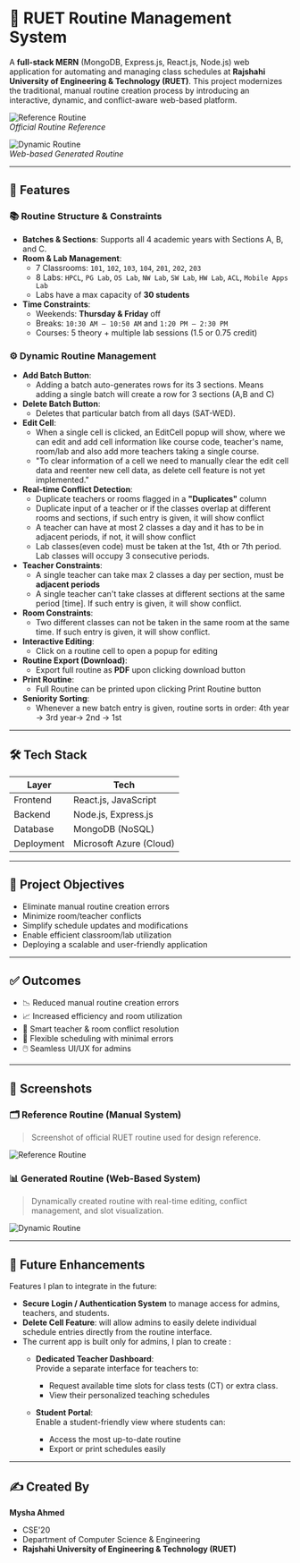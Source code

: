 # 📅 RUET Routine Management System

A **full-stack MERN** (MongoDB, Express.js, React.js, Node.js) web application for automating and managing class schedules at **Rajshahi University of Engineering & Technology (RUET)**. This project modernizes the traditional, manual routine creation process by introducing an interactive, dynamic, and conflict-aware web-based platform.

![Reference Routine](./assets/ruet.png)  
*Official Routine Reference*

![Dynamic Routine](./assets/cs_routine.png)  
*Web-based Generated Routine*

---

## 🚀 Features

### 📚 Routine Structure & Constraints
- **Batches & Sections**: Supports all 4 academic years with Sections A, B, and C.
- **Room & Lab Management**:
  - 7 Classrooms: `101`, `102`, `103`, `104`, `201`, `202`, `203`
  - 8 Labs: `HPCL`, `PG Lab`, `OS Lab`, `NW Lab`, `SW Lab`, `HW Lab`, `ACL`, `Mobile Apps Lab`
  - Labs have a max capacity of **30 students**
- **Time Constraints**:
  - Weekends: **Thursday & Friday** off
  - Breaks: `10:30 AM – 10:50 AM` and `1:20 PM – 2:30 PM`
  - Courses: 5 theory + multiple lab sessions (1.5 or 0.75 credit)


### ⚙️ Dynamic Routine Management
- **Add Batch Button**:
   - Adding a batch auto-generates rows for its 3 sections. Means adding a single batch will create a row for 3 sections (A,B and C)
- **Delete Batch Button**:
   - Deletes that particular batch from all days (SAT-WED).
- **Edit Cell**:
   - When a single cell is clicked, an EditCell popup will show, where we can edit and add cell information like course code, teacher's name, room/lab and also add more teachers taking a single course.
   - "To clear information of a cell we need to manually clear the edit cell data and reenter new cell data, as delete cell feature is not yet implemented."
- **Real-time Conflict Detection**:
  - Duplicate teachers or rooms flagged in a **"Duplicates"** column
  - Duplicate input of a teacher or if the classes overlap at different rooms and sections, if such entry is given, it will show conflict
  - A teacher can have at most 2 classes a day and it has to be in adjacent periods, if not, it will show conflict
  - Lab classes(even code) must be taken at the 1st, 4th or 7th period. Lab classes will occupy 3 consecutive periods.  
- **Teacher Constraints**:
  - A single teacher can take max 2 classes a day per section, must be **adjacent periods**
  - A single teacher can't take classes at different sections at the same period [time]. If such entry is given, it will show conflict.
- **Room Constraints**:
  - Two different classes can not be taken in the same room at the same time. If such entry is given, it will show conflict.
- **Interactive Editing**:
  - Click on a routine cell to open a popup for editing
- **Routine Export (Download)**:
  - Export full routine as **PDF** upon clicking download button
- **Print Routine**:
  - Full Routine can be printed upon clicking Print Routine button
- **Seniority Sorting**:
  - Whenever a new batch entry is given, routine sorts in order: 4th year → 3rd year→ 2nd → 1st

---

## 🛠️ Tech Stack

| Layer       | Tech                     |
|-------------|--------------------------|
| Frontend    | React.js, JavaScript     |
| Backend     | Node.js, Express.js      |
| Database    | MongoDB (NoSQL)          |
| Deployment  | Microsoft Azure (Cloud)  |

---

## 🎯 Project Objectives
- Eliminate manual routine creation errors
- Minimize room/teacher conflicts
- Simplify schedule updates and modifications
- Enable efficient classroom/lab utilization
- Deploying a scalable and user-friendly application

---

## ✅ Outcomes
- 📉 Reduced manual routine creation errors
- 📈 Increased efficiency and room utilization
- 🧠 Smart teacher & room conflict resolution
- 🎯 Flexible scheduling with minimal errors
- 🖱️ Seamless UI/UX for admins

---

## 📸 Screenshots

### 🗂 Reference Routine (Manual System)
> Screenshot of official RUET routine used for design reference.

![Reference Routine](./assets/ruet.png)

### 📊 Generated Routine (Web-Based System)
> Dynamically created routine with real-time editing, conflict management, and slot visualization.

![Dynamic Routine](./assets/cs_routine.png)

---

## 🔧 Future Enhancements
Features I plan to integrate in the future:
- **Secure Login / Authentication System** to manage access for admins, teachers, and students.
- **Delete Cell Feature**: will allow admins to easily delete individual schedule entries directly from the routine interface.
- The current app is built only for admins, I plan to create :
  - **Dedicated Teacher Dashboard**:  
    Provide a separate interface for teachers to:
    - Request available time slots for class tests (CT) or extra class.
    - View their personalized teaching schedules
  
  - **Student Portal**:  
    Enable a student-friendly view where students can:
    - Access the most up-to-date routine
    - Export or print schedules easily

---

## ✍️ Created By

**Mysha Ahmed**
- CSE'20
- Department of Computer Science & Engineering
- **Rajshahi University of Engineering & Technology (RUET)**